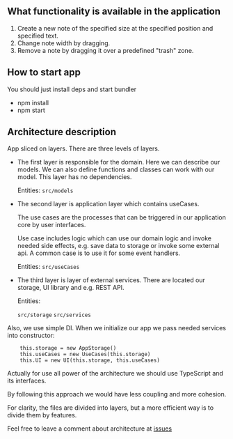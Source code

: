 ## What functionality is available in the application

1. Create a new note of the specified size at the specified position and specified text.
2. Change note width by dragging.
3. Remove a note by dragging it over a predefined "trash" zone.

## How to start app
You should just install deps and start bundler

* npm install
* npm start

## Architecture description

App sliced on layers. There are three levels of layers.

* The first layer is responsible for the domain. Here we can describe our models. We can also define functions and classes 
 can work with our model. This layer has no dependencies.

    Entities: `src/models`


* The second layer is application layer which contains useCases.

  The use cases are the processes that can be triggered in our application core by user interfaces.

  Use case includes logic which can use our domain logic and invoke needed side effects, 
e.g. save data to storage or invoke some external api.
A common case is to use it for some event handlers.

  Entities: `src/useCases`


* The third layer is layer of external services. There are located our storage, UI library and e.g. REST API.

  Entities: 

  `src/storage`
  `src/services`


Also, we use simple DI. When we initialize our app we pass needed services into constructor:

```
    this.storage = new AppStorage()
    this.useCases = new UseCases(this.storage)
    this.UI = new UI(this.storage, this.useCases)
```

Actually for use all power of the architecture we should use TypeScript and its interfaces. 

By following this approach we would have less coupling and more cohesion.

For clarity, the files are divided into layers, but a more efficient way is to divide them by features.

Feel free to leave a comment about architecture at [issues](https://github.com/EvgenyTernovoy/StickyNotes/issues) 
